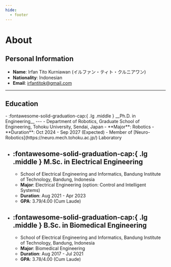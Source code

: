 ```yaml
---
hide:
  - footer
---
```


# About

## Personal Information

- **Name**: Irfan Tito Kurniawan (イルファン・ティト・クルニアワン)
- **Nationality**: Indonesian
- **Email**: [irfantitok@gmail.com](mailto:irfantitok@gmail.com)

---

## Education

<div class="grid cards" markdown>
-   :fontawesome-solid-graduation-cap:{ .lg .middle } __Ph.D. in Engineering__
    ---
    - Department of Robotics, Graduate School of Engineering, Tohoku University, Sendai, Japan
    - **Major**: Robotics
    - **Duration**: Oct 2024 - Sep 2027 (Expected) 
    - Member of [Neuro-Robotics](https://neuro.mech.tohoku.ac.jp/) Laboratory

-   :fontawesome-solid-graduation-cap:{ .lg .middle } __M.Sc. in Electrical Engineering__
    ---
    - School of Electrical Engineering and Informatics, Bandung Institute of Technology, Bandung, Indonesia
    - **Major**: Electrical Engineering (option: Control and Intelligent Systems)
    - **Duration**: Aug 2021 - Apr 2023
    - **GPA**: 3.79/4.00 (Cum Laude)

-   :fontawesome-solid-graduation-cap:{ .lg .middle } __B.Sc. in Biomedical Engineering__
    ---
    - School of Electrical Engineering and Informatics, Bandung Institute of Technology, Bandung, Indonesia
    - **Major**: Biomedical Engineering
    - **Duration**: Aug 2017 - Jul 2021
    - **GPA**: 3.78/4.00 (Cum Laude) 
</div>
